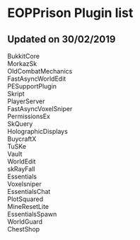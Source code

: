 # EOPPrison Plugin list
## Updated on 30/02/2019

BukkitCore<br>
MorkazSk<br>
OldCombatMechanics<br>
FastAsyncWorldEdit<br>
PESupportPlugin<br>
Skript<br>
PlayerServer<br>
FastAsyncVoxelSniper<br>
PermissionsEx<br>
SkQuery<br>
HolographicDisplays<br>
BuycraftX<br>
TuSKe<br>
Vault<br>
WorldEdit<br>
skRayFall<br>
Essentials<br>
Voxelsniper<br>
EssentialsChat<br>
PlotSquared<br>
MineResetLite<br>
EssentialsSpawn<br>
WorldGuard<br>
ChestShop<br>
